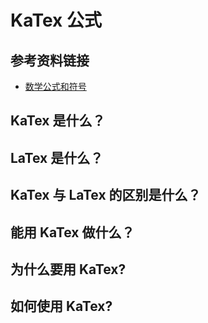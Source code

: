 # KaTex 公式

## 参考资料链接

- [数学公式和符号](https://zhuanlan.zhihu.com/p/464237097)

## KaTex 是什么？

## LaTex 是什么？

## KaTex 与 LaTex 的区别是什么？

## 能用 KaTex 做什么？

## 为什么要用 KaTex?

## 如何使用 KaTex?
